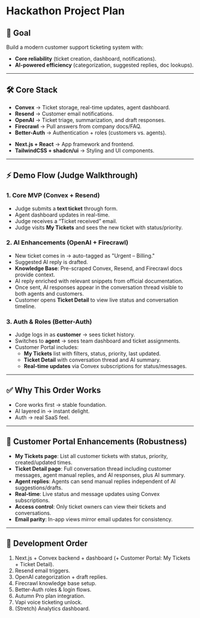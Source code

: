 # Hackathon Project Plan

## 🎯 Goal
Build a modern customer support ticketing system with:
- **Core reliability** (ticket creation, dashboard, notifications).
- **AI-powered efficiency** (categorization, suggested replies, doc lookups).
<!-- - **Voice-first innovation** (voice ticketing as a premium unlock). -->

---

## 🛠️ Core Stack
- **Convex** → Ticket storage, real-time updates, agent dashboard.
- **Resend** → Customer email notifications.
- **OpenAI** → Ticket triage, summarization, and draft responses.
- **Firecrawl** → Pull answers from company docs/FAQ.
- **Better-Auth** → Authentication + roles (customers vs. agents).
<!-- - **Vapi** → Voice ticketing (Pro feature). -->
- **Next.js + React** → App framework and frontend.
- **TailwindCSS + shadcn/ui** → Styling and UI components.

---

## ⚡ Demo Flow (Judge Walkthrough)

### 1. Core MVP (Convex + Resend)
- Judge submits a **text ticket** through form.
- Agent dashboard updates in real-time.
- Judge receives a “Ticket received” email.
 - Judge visits **My Tickets** and sees the new ticket with status/priority.

### 2. AI Enhancements (OpenAI + Firecrawl)
- New ticket comes in → auto-tagged as "Urgent – Billing."
- Suggested AI reply is drafted.
- **Knowledge Base**: Pre-scraped Convex, Resend, and Firecrawl docs provide context.
- AI reply enriched with relevant snippets from official documentation.
 - Once sent, AI responses appear in the conversation thread visible to both agents and customers.
 - Customer opens **Ticket Detail** to view live status and conversation timeline.

### 3. Auth & Roles (Better-Auth)
- Judge logs in as **customer** → sees ticket history.
- Switches to **agent** → sees team dashboard and ticket assignments.
 - Customer Portal includes:
   - **My Tickets** list with filters, status, priority, last updated.
   - **Ticket Detail** with conversation thread and AI summary.
   - **Real-time updates** via Convex subscriptions for status/messages.
<!-- 
### 4. Monetization Moment (Autumn + Vapi)
- Free plan: text-only ticket submission.
- Judge clicks **Upgrade to Pro** in-app → Autumn checkout flow.
- Upgrade succeeds → Vapi voice ticketing unlocks instantly.
- Judge speaks into mic: “I need help with my order.”
- Voice transcribed into a new ticket, email confirmation sent. -->

---

<!-- ## 🎬 Big Demo Reveal
**“See how Autumn unlocks premium voice ticketing in one click? That’s the future of customer support.”**

--- -->

## ✅ Why This Order Works
- Core works first → stable foundation.
- AI layered in → instant delight.
- Auth → real SaaS feel.

---

## 🔧 Customer Portal Enhancements (Robustness)
- **My Tickets page**: List all customer tickets with status, priority, created/updated times.
- **Ticket Detail page**: Full conversation thread including customer messages, agent manual replies, and AI responses, plus AI summary.
- **Agent replies**: Agents can send manual replies independent of AI suggestions/drafts.
- **Real-time**: Live status and message updates using Convex subscriptions.
- **Access control**: Only ticket owners can view their tickets and conversations.
- **Email parity**: In-app views mirror email updates for consistency.

---

## 🧱 Development Order
1. Next.js + Convex backend + dashboard (+ Customer Portal: My Tickets + Ticket Detail).
2. Resend email triggers.
3. OpenAI categorization + draft replies.
4. Firecrawl knowledge base setup.
5. Better-Auth roles & login flows.
6. Autumn Pro plan integration.
7. Vapi voice ticketing unlock.
8. (Stretch) Analytics dashboard.

